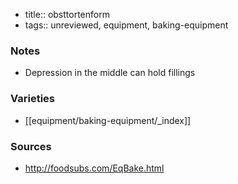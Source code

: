- title:: obsttortenform
- tags:: unreviewed, equipment, baking-equipment
### Notes
- Depression in the middle can hold fillings

### Varieties
* [[equipment/baking-equipment/_index]]

### Sources
* http://foodsubs.com/EqBake.html
